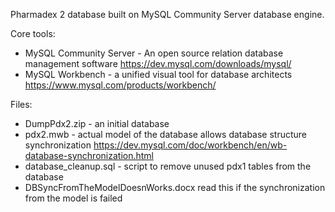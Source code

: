 Pharmadex 2 database built on MySQL Community Server database engine.

Core tools:
* MySQL Community Server - An open source relation database management software  https://dev.mysql.com/downloads/mysql/
* MySQL Workbench - a unified visual tool for database architects  https://www.mysql.com/products/workbench/

Files:
* DumpPdx2.zip - an initial database
* pdx2.mwb - actual model of the database allows database structure synchronization https://dev.mysql.com/doc/workbench/en/wb-database-synchronization.html
* database_cleanup.sql - script to remove unused pdx1 tables from the database
* DBSyncFromTheModelDoesnWorks.docx read this if the synchronization from the model is failed